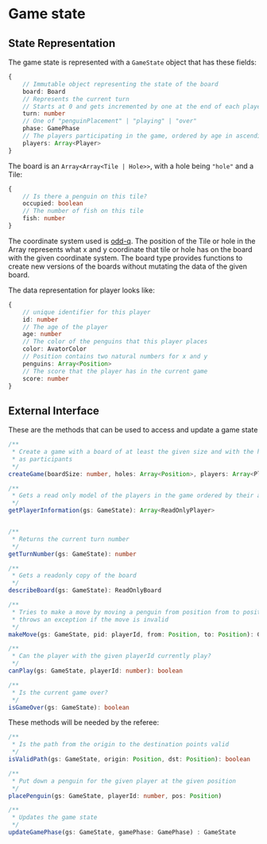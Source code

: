 # Game state

## State Representation

The game state is represented with a `GameState` object that has these fields:
```typescript
{
    // Immutable object representing the state of the board
    board: Board
    // Represents the current turn
    // Starts at 0 and gets incremented by one at the end of each player's turn
    turn: number
    // One of "penguinPlacement" | "playing" | "over"
    phase: GamePhase
    // The players participating in the game, ordered by age in ascending order
    players: Array<Player>
}
```

The board is an `Array<Array<Tile | Hole>>`, with a hole being `"hole"` and a Tile:
```typescript
{
    // Is there a penguin on this tile?
    occupied: boolean
    // The number of fish on this tile
    fish: number
}
```
The coordinate system used is [odd-q](https://www.redblobgames.com/grids/hexagons/#coordinates). The position of the Tile
or hole in the Array represents what x and y coordinate that tile or hole has on the board with the given coordinate system.
The board type provides functions to create new versions of the boards without mutating the data of the given board.

The data representation for player looks like:
```typescript
{
    // unique identifier for this player
    id: number
    // The age of the player
    age: number
    // The color of the penguins that this player places
    color: AvatorColor
    // Position contains two natural numbers for x and y
    penguins: Array<Position>
    // The score that the player has in the current game
    score: number
}
```

## External Interface

These are the methods that can be used to access and update a game state 

```typescript
/**
 * Create a game with a board of at least the given size and with the holes specified and the given players
 * as participants
 */
createGame(boardSize: number, holes: Array<Position>, players: Array<Players>): GameState

/**
 * Gets a read only model of the players in the game ordered by their age in ascending order
 */
getPlayerInformation(gs: GameState): Array<ReadOnlyPlayer>


/**
 * Returns the current turn number 
 */
getTurnNumber(gs: GameState): number

/**
 * Gets a readonly copy of the board 
 */
describeBoard(gs: GameState): ReadOnlyBoard

/**
 * Tries to make a move by moving a penguin from position from to position to
 * throws an exception if the move is invalid
 */
makeMove(gs: GameState, pid: playerId, from: Position, to: Position): GameState

/**
 * Can the player with the given playerId currently play?
 */
canPlay(gs: GameState, playerId: number): boolean

/**
 * Is the current game over?
 */
isGameOver(gs: GameState): boolean
```

These methods will be needed by the referee:
```typescript
/**
 * Is the path from the origin to the destination points valid
 */ 
isValidPath(gs: GameState, origin: Position, dst: Position): boolean

/**
 * Put down a penguin for the given player at the given position
 */ 
placePenguin(gs: GameState, playerId: number, pos: Position)

/**
 * Updates the game state
 */
updateGamePhase(gs: GameState, gamePhase: GamePhase) : GameState
```
